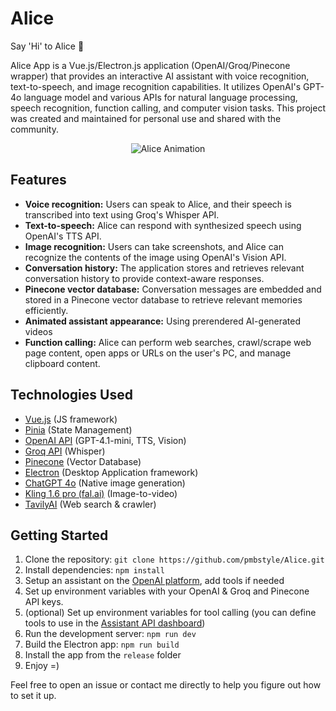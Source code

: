 # Alice

Say 'Hi' to Alice 👋

Alice App is a Vue.js/Electron.js application (OpenAI/Groq/Pinecone wrapper) that provides an interactive AI assistant with voice recognition, text-to-speech, and image recognition capabilities. It utilizes OpenAI's GPT-4o language model and various APIs for natural language processing, speech recognition, function calling, and computer vision tasks.
This project was created and maintained for personal use and shared with the community.

<p align="center">
  <img src="https://github.com/pmbstyle/Alice/blob/main/animation.gif?raw=true" alt="Alice Animation">
</p>

## Features

- **Voice recognition:** Users can speak to Alice, and their speech is transcribed into text using Groq's Whisper API.
- **Text-to-speech:** Alice can respond with synthesized speech using OpenAI's TTS API.
- **Image recognition:** Users can take screenshots, and Alice can recognize the contents of the image using OpenAI's Vision API.
- **Conversation history:** The application stores and retrieves relevant conversation history to provide context-aware responses.
- **Pinecone vector database:** Conversation messages are embedded and stored in a Pinecone vector database to retrieve relevant memories efficiently.
- **Animated assistant appearance:** Using prerendered AI-generated videos
- **Function calling:** Alice can perform web searches, crawl/scrape web page content, open apps or URLs on the user's PC, and manage clipboard content.

## Technologies Used

- [Vue.js](https://vuejs.org/) (JS framework)
- [Pinia](https://pinia.vuejs.org/) (State Management)
- [OpenAI API](https://platform.openai.com/docs/api-reference/introduction) (GPT-4.1-mini, TTS, Vision)
- [Groq API](https://console.groq.com/) (Whisper)
- [Pinecone](https://www.pinecone.io/) (Vector Database)
- [Electron](https://www.electronjs.org/) (Desktop Application framework)
- [ChatGPT 4o](https://chat.com) (Native image generation)
- [Kling 1.6 pro (fal.ai)](https://fal.ai/) (Image-to-video)
- [TavilyAI](https://github.com/unclecode/crawl4ai) (Web search & crawler)

## Getting Started

1. Clone the repository: `git clone https://github.com/pmbstyle/Alice.git`
2. Install dependencies: `npm install`
3. Setup an assistant on the [OpenAI platform](https://platform.openai.com/assistants), add tools if needed
4. Set up environment variables with your OpenAI & Groq and Pinecone API keys.
5. (optional) Set up environment variables for tool calling (you can define tools to use in the [Assistant API dashboard](https://platform.openai.com/assistants))
6. Run the development server: `npm run dev`
7. Build the Electron app: `npm run build`
8. Install the app from the `release` folder
9. Enjoy =)

Feel free to open an issue or contact me directly to help you figure out how to set it up.

